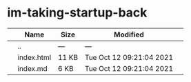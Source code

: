 im-taking-startup-back
======================

<table><thead><tr class="header"><th></th><th>Name</th><th>Size</th><th>Modified</th><th></th></tr></thead><tbody><tr class="odd"><td></td><td><span class="goup">..</span></td><td>—</td><td>—</td><td></td></tr><tr class="even"><td></td><td><span class="name">index.html</span></td><td>11 KB</td><td>Tue Oct 12 09:21:04 2021</td><td></td></tr><tr class="odd"><td></td><td><span class="name">index.md</span></td><td>6 KB</td><td>Tue Oct 12 09:21:04 2021</td><td></td></tr></tbody></table>
